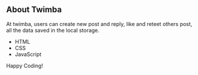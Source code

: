 ## About Twimba

At twimba, users can create new post and reply, like and reteet others post, all the data saved in the local storage.

- HTML
- CSS
- JavaScript

Happy Coding!
